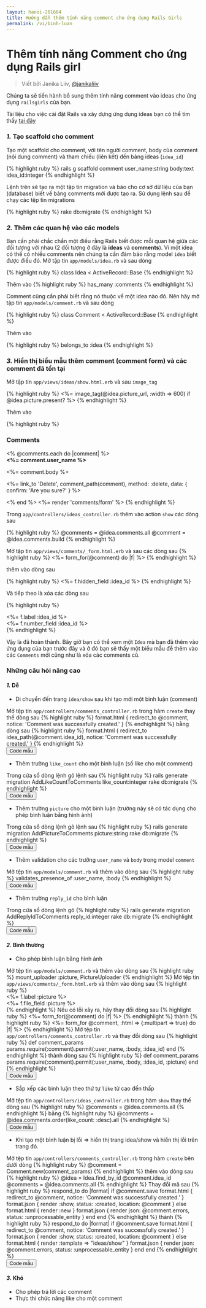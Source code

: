 ```yaml
---
layout: hanoi-201604
title: Hướng dẫn thêm tính năng comment cho ứng dụng Rails Girls
permalink: /vi/binh-luan
---
```


# Thêm tính năng Comment cho ứng dụng Rails girl
> Viết bởi Janika Liiv, [@janikaliiv](https://twitter.com/janikaliiv)

Chúng ta sẽ tiến hành bổ sung thêm tính năng comment vào ideas cho ứng dụng `railsgirls` của bạn.

Tài liệu cho việc cài đặt Rails và xây dựng ứng dụng ideas bạn có thể tìm thấy [tại đây](/app)

### *1.* Tạo scaffold cho comment

Tạo một scaffold cho comment, với tên người comment, body của comment (nội dung comment) và tham chiếu (liên kết) đến bảng ideas (`idea_id`)

{% highlight ruby %}
rails g scaffold comment user_name:string body:text idea_id:integer
{% endhighlight %}

Lệnh trên sẽ tạo ra một tập tin migration và báo cho cơ sở dữ liệu của bạn (database) biết về bảng comments mới được tạo ra. Sử dụng lệnh sau để chạy các tệp tin migrations

{% highlight ruby %}
rake db:migrate
{% endhighlight %}

### *2.* Thêm các quan hệ vào các models

Bạn cần phải chắc chắn một điều rằng Rails biết được mỗi quan hệ giữa các đối tượng với nhau (2 đối tượng ở đây là **ideas** và **comments**). Vì một idea có thể có nhiều comments nên chúng ta cần đảm bảo rằng model `idea` biết được điều đó. Mở tập tin `app/models/idea.rb` và sau dòng

{% highlight ruby %}
class Idea < ActiveRecord::Base
{% endhighlight %}

Thêm vào
{% highlight ruby %}
has_many :comments
{% endhighlight %}

Comment cũng cần phải biết rằng nó thuộc về một idea nào đó. Nên hãy mở tập tin `app/models/comment.rb` và sau dòng

{% highlight ruby %}
class Comment < ActiveRecord::Base
{% endhighlight %}

Thêm vào

{% highlight ruby %}
belongs_to :idea
{% endhighlight %}

### *3.* Hiển thị biểu mẫu thêm comment (comment form) và các comment đã tồn tại

Mở tập tin `app/views/ideas/show.html.erb` và sau `image_tag`

{% highlight ruby %}
<%= image_tag(@idea.picture_url, :width => 600) if @idea.picture.present? %>
{% endhighlight %}

Thêm vào

{% highlight ruby %}
<h3>Comments</h3>
<% @comments.each do |comment| %>
  <div>
    <strong><%= comment.user_name %></strong>
    <br />
    <p><%= comment.body %></p>
    <p><%= link_to 'Delete', comment_path(comment), method: :delete, data: { confirm: 'Are you sure?' } %></p>
  </div>
<% end %>
<%= render 'comments/form' %>
{% endhighlight %}

Trong `app/controllers/ideas_controller.rb` thêm vào action `show` các dòng sau

{% highlight ruby %}
@comments = @idea.comments.all
@comment = @idea.comments.build
{% endhighlight %}

Mở tập tin `app/views/comments/_form.html.erb` và sau các dòng sau
{% highlight ruby %}
<%= form_for(@comment) do |f| %>
{% endhighlight %}

thêm vào dòng sau

{% highlight ruby %}
<%= f.hidden_field :idea_id %>
{% endhighlight %}

Và tiếp theo là xóa các dòng sau

{% highlight ruby %}
<div class="field">
  <%= f.label :idea_id %><br>
  <%= f.number_field :idea_id %>
</div>
{% endhighlight %}

Vậy là đã hoàn thành. Bây giờ bạn có thể xem một `Idea` mà bạn đã thêm vào ứng dụng của bạn trước đây và ở đó bạn sẽ thấy một biểu mẫu để thêm vào các `Comments` mới cũng như là xóa các comments cũ.

### Những câu hỏi nâng cao

#### *1.* Dễ

- Di chuyển đến trang `idea/show` sau khi tạo mới một bình luận (comment)
<div class="collapse" id="button-example">
Mở tệp tin <code>app/controllers/comments_controller.rb</code> trong hàm <code>create</code> thay thế dòng sau
{% highlight ruby %}
format.html { redirect_to @comment, notice: 'Comment was successfully created.' }
{% endhighlight %}
bằng dòng sau
{% highlight ruby %}
format.html { redirect_to idea_path(@comment.idea_id), notice: 'Comment was successfully created.' }
{% endhighlight %}
</div>
<button class="btn btn-info" type="button" data-toggle="collapse" data-target="#button-example" aria-expanded="false" aria-controls="button-example">Code mẫu</button>

- Thêm trường `like_count` cho một bình luận (số like cho một comment)
<div class="collapse" id="like_count-example">
Trong cửa sổ dòng lệnh gõ lệnh sau
{% highlight ruby %}
rails generate migration AddLikeCountToComments like_count:integer
rake db:migrate
{% endhighlight %}
</div>
<button class="btn btn-info" type="button" data-toggle="collapse" data-target="#like_count-example" aria-expanded="false" aria-controls="like_count-example">Code mẫu</button>

- Thêm trường `picture` cho một bình luận (trường này sẽ có tác dụng cho phép bình luận bằng hình ảnh)
<div class="collapse" id="picture-example">
Trong cửa sổ dòng lệnh gõ lệnh sau
{% highlight ruby %}
rails generate migration AddPictureToComments picture:string
rake db:migrate
{% endhighlight %}
</div>
<button class="btn btn-info" type="button" data-toggle="collapse" data-target="#picture-example" aria-expanded="false" aria-controls="picture-example">Code mẫu</button>

- Thêm validation cho các trường `user_name` và `body` trong model `comment`
<div class="collapse" id="validation-example">
Mở tệp tin <code>app/models/comment.rb</code> và thêm vào dòng sau
{% highlight ruby %}
validates_presence_of :user_name, :body
{% endhighlight %}
</div>
<button class="btn btn-info" type="button" data-toggle="collapse" data-target="#validation-example" aria-expanded="false" aria-controls="validation-example">Code mẫu</button>

- Thêm trường `reply_id` cho bình luận
<div class="collapse" id="reply-example">
Trong cửa sổ dòng lệnh gõ
{% highlight ruby %}
rails generate migration AddReplyIdToComments reply_id:integer
rake db:migrate
{% endhighlight %}
</div>
<button class="btn btn-info" type="button" data-toggle="collapse" data-target="#reply-example" aria-expanded="false" aria-controls="reply-example">Code mẫu</button>

#### *2.* Bình thường
- Cho phép bình luận bằng hình ảnh
<div class="collapse" id="image_comment-example">
Mở tệp tin <code>app/models/comment.rb</code> và thêm vào dòng sau
{% highlight ruby %}
mount_uploader :picture, PictureUploader
{% endhighlight %}
Mở tệp tin <code>app/views/comments/_form.html.erb</code> và thêm vào dòng sau
{% highlight ruby %}
<div class="field">
  <%= f.label :picture %><br>
  <%= f.file_field :picture %>
</div>
{% endhighlight %}
Nếu có lỗi xảy ra, hãy thay đổi dòng sau
{% highlight ruby %}
<%= form_for(@comment) do |f| %>
{% endhighlight %}
thành
{% highlight ruby %}
<%= form_for @comment, :html => {:multipart => true} do |f| %>
{% endhighlight %}
Mở tệp tin <code>app/controllers/comments_controller.rb</code> và thay đổi dòng sau
{% highlight ruby %}
def comment_params
   params.require(:comment).permit(:user_name, :body, :idea_id)
end
{% endhighlight %}
thành dòng sau
{% highlight ruby %}
def comment_params
   params.require(:comment).permit(:user_name, :body, :idea_id, :picture)
end
{% endhighlight %}
</div>
<button class="btn btn-info" type="button" data-toggle="collapse" data-target="#image_comment-example" aria-expanded="false" aria-controls="image_comment-example">Code mẫu</button>

- Sắp xếp các bình luận theo thứ tự `like` từ cao đến thấp
<div class="collapse" id="order_like-example">
Mở tệp tin <code>app/controllers/ideas_controller.rb</code> trong hàm <code>show</code> thay thế dòng sau
{% highlight ruby %}
@comments = @idea.comments.all
{% endhighlight %}
bằng
{% highlight ruby %}
@comments = @idea.comments.order(like_count: :desc).all
{% endhighlight %}
</div>
<button class="btn btn-info" type="button" data-toggle="collapse" data-target="#order_like-example" aria-expanded="false" aria-controls="order_like-example">Code mẫu</button>

- Khi tạo một bình luận bị lỗi => hiển thị trang idea/show và hiển thị lỗi trên trang đó.
<div class="collapse" id="error-example">
Mở tệp tin <code>app/controllers/comments_controller.rb</code> trong hàm <code>create</code> bên dưới dòng
{% highlight ruby %}
@comment = Comment.new(comment_params)
{% endhighlight %}
thêm vào dòng sau
{% highlight ruby %}
@idea = Idea.find_by_id @comment.idea_id
@comments = @idea.comments.all
{% endhighlight %}
Thay đổi mã sau
{% highlight ruby %}
respond_to do |format|
  if @comment.save
     format.html { redirect_to @comment, notice: 'Comment was successfully       created.' }
     format.json { render :show, status: :created, location: @comment }
else
    format.html { render :new }
    format.json { render json: @comment.errors, status: :unprocessable_entity }
  end
end
{% endhighlight %}
thành
{% highlight ruby %}
respond_to do |format|
  if @comment.save
    format.html { redirect_to @comment, notice: 'Comment was successfully created.' }
    format.json { render :show, status: :created, location: @comment }
  else
    format.html { render :template => "ideas/show" }
    format.json { render json: @comment.errors, status: :unprocessable_entity }
  end
end
{% endhighlight %}
</div>
<button class="btn btn-info" type="button" data-toggle="collapse" data-target="#error-example" aria-expanded="false" aria-controls="error-example">Code mẫu</button>

#### *3.* Khó
- Cho phép trả lời các comment
- Thực thi chức năng like cho một comment
